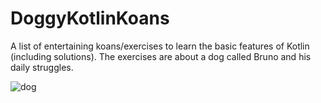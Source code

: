 # DoggyKotlinKoans
A list of entertaining koans/exercises to learn the basic features of Kotlin (including solutions).
The exercises are about a dog called Bruno and his daily struggles.

![dog](https://github.com/quickbirdstudios/KotlinBasics/blob/master/dog.png)
